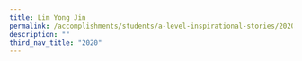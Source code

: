 ```yaml
---
title: Lim Yong Jin
permalink: /accomplishments/students/a-level-inspirational-stories/2020/lim-yong-jin/
description: ""
third_nav_title: "2020"
---
```


